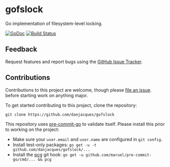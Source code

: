 # gofslock
Go implementation of filesystem-level locking.

[![GoDoc](https://godoc.org/github.com/danjacques/gofslock?status.svg)](http://godoc.org/github.com/danjacques/gofslock)
[![Build Status](https://travis-ci.org/danjacques/gofslock.svg?branch=master)](https://travis-ci.org/danjacques/gofslock)

Feedback
--------

Request features and report bugs using the
[GitHub Issue Tracker](https://github.com/danjacques/gofslock/issues/new).

Contributions
-------------

Contributions to this project are welcome, though please
[file an issue](https://github.com/danjacques/gofslock/issues/new).
before starting work on anything major.

To get started contributing to this project,
clone the repository:

    git clone https://github.com/danjacques/gofslock

This repository uses [pre-commit-go](https://github.com/maruel/pre-commit-go) to
validate itself. Please install this prior to working on the project:

  * Make sure your `user.email` and `user.name` are configured in `git config`.
  * Install test-only packages:
    `go get -u -t github.com/danjacques/gofslock/...`
  * Install the [pcg](https://github.com/maruel/pre-commit-go) git hook:
    `go get -u github.com/maruel/pre-commit-go/cmd/... && pcg`
